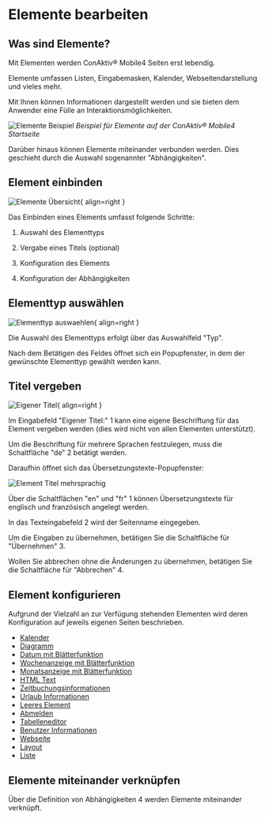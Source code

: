 # Elemente bearbeiten

## Was sind Elemente?

Mit Elementen werden ConAktiv® Mobile4 Seiten erst lebendig.

Elemente umfassen Listen, Eingabemasken, Kalender, Webseitendarstellung und vieles mehr.

Mit Ihnen können Informationen dargestellt werden und sie bieten dem Anwender eine Fülle an Interaktionsmöglichkeiten.

![Elemente Beispiel](./elemente-bsp.png)
*Beispiel für Elemente auf der ConAktiv® Mobile4 Startseite*

Darüber hinaus können Elemente miteinander verbunden werden. Dies geschieht durch die Auswahl sogenannter "Abhängigkeiten".

## Element einbinden

![Elemente Übersicht](./elemente-uebersicht.png#small){ align=right }

Das Einbinden eines Elements umfasst folgende Schritte:

1. Auswahl des Elementtyps

2. Vergabe eines Titels (optional)

3. Konfiguration des Elements

4. Konfiguration der Abhängigkeiten

<div class="clear"></div>

## Elementtyp auswählen

![Elementtyp auswaehlen](./element-typ-auswaehlen.png#small){ align=right }

Die Auswahl des Elementtyps erfolgt über das Auswahlfeld "Typ".

Nach dem Betätigen des Feldes öffnet sich ein Popupfenster, in dem der gewünschte Elementtyp gewählt werden kann.

<div class="clear"></div>

## Titel vergeben

![Eigener Titel](./element-eigener-titel.png#small){ align=right }

Im Eingabefeld "Eigener Titel:" <span class="number secondary">1</span> kann eine eigene Beschriftung für das Element vergeben werden (dies wird nicht von allen Elementen unterstützt).

Um die Beschriftung für mehrere Sprachen festzulegen, muss die Schaltfläche "de" <span class="number secondary">2</span> betätigt werden.

<div class="clear"></div>

Daraufhin öffnet sich das Übersetzungstexte-Popupfenster:

![Element Titel mehrsprachig](./element-titel-mehrsprachig.png)

Über die Schaltflächen "en" und "fr" <span class="number secondary">1</span> können Übersetzungstexte für englisch und französisch angelegt werden.

In das Texteingabefeld <span class="number secondary">2</span> wird der Seitenname eingegeben.

Um die Eingaben zu übernehmen, betätigen Sie die Schaltfläche für "Übernehmen" <span class="number secondary">3</span>.

Wollen Sie abbrechen ohne die Änderungen zu übernehmen, betätigen Sie die Schaltfläche für "Abbrechen" <span class="number secondary">4</span>.

<div class="clear"></div>

## Element konfigurieren

Aufgrund der Vielzahl an zur Verfügung stehenden Elementen wird deren Konfiguration auf jeweils eigenen Seiten beschrieben.

- [Kalender](./element-kalender/index.md)
- [Diagramm](./element-diagramm/index.md)
- [Datum mit Blätterfunktion](./element-tagesauswahl/index.md)
- [Wochenanzeige mit Blätterfunktion](./element-wochenauswahl/index.md)
- [Monatsanzeige mit Blätterfunktion](./element-monatsauswahl/index.md)
- [HTML Text](./element-htmltext/index.md)
- [Zeitbuchungsinformationen](./element-zeitbuchungsinformationen/index.md)
- [Urlaub Informationen](./element-urlaub-informationen/index.md)
- [Leeres Element](./element-leer/index.md)
- [Abmelden](./element-abmelden/index.md)
- [Tabelleneditor](./element-tabelleneditor/index.md)
- [Benutzer Informationen](./element-benutzer-informationen/index.md)
- [Webseite](./element-webseite/index.md)
- [Layout](./element-layout/index.md)
- [Liste](./element-liste/index.md)

## Elemente miteinander verknüpfen

Über die Definition von Abhängigkeiten <span class="number">4</span> werden Elemente miteinander verknüpft.

